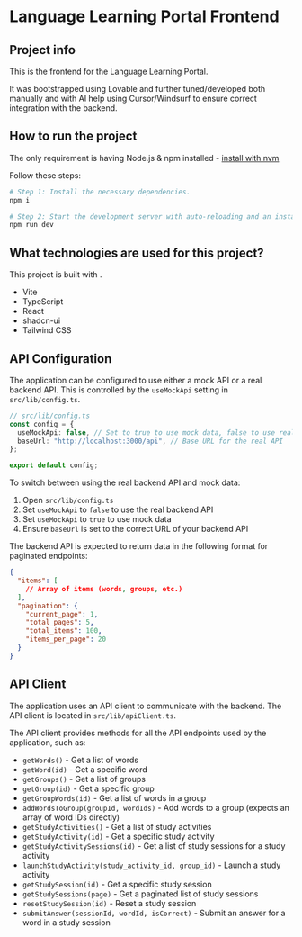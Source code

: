# Language Learning Portal Frontend

## Project info

This is the frontend for the Language Learning Portal.

It was bootstrapped using Lovable and further tuned/developed both manually and with AI help using Cursor/Windsurf to ensure correct integration with the backend.

## How to run the project

The only requirement is having Node.js & npm installed - [install with nvm](https://github.com/nvm-sh/nvm#installing-and-updating)

Follow these steps:

```sh
# Step 1: Install the necessary dependencies.
npm i

# Step 2: Start the development server with auto-reloading and an instant preview.
npm run dev
```


## What technologies are used for this project?

This project is built with .

- Vite
- TypeScript
- React
- shadcn-ui
- Tailwind CSS

## API Configuration

The application can be configured to use either a mock API or a real backend API. This is controlled by the `useMockApi` setting in `src/lib/config.ts`.

```typescript
// src/lib/config.ts
const config = {
  useMockApi: false, // Set to true to use mock data, false to use real API
  baseUrl: "http://localhost:3000/api", // Base URL for the real API
};

export default config;
```

To switch between using the real backend API and mock data:

1. Open `src/lib/config.ts`
2. Set `useMockApi` to `false` to use the real backend API
3. Set `useMockApi` to `true` to use mock data
4. Ensure `baseUrl` is set to the correct URL of your backend API

The backend API is expected to return data in the following format for paginated endpoints:

```json
{
  "items": [
    // Array of items (words, groups, etc.)
  ],
  "pagination": {
    "current_page": 1,
    "total_pages": 5,
    "total_items": 100,
    "items_per_page": 20
  }
}
```

## API Client

The application uses an API client to communicate with the backend. The API client is located in `src/lib/apiClient.ts`.

The API client provides methods for all the API endpoints used by the application, such as:

- `getWords()` - Get a list of words
- `getWord(id)` - Get a specific word
- `getGroups()` - Get a list of groups
- `getGroup(id)` - Get a specific group
- `getGroupWords(id)` - Get a list of words in a group
- `addWordsToGroup(groupId, wordIds)` - Add words to a group (expects an array of word IDs directly)
- `getStudyActivities()` - Get a list of study activities
- `getStudyActivity(id)` - Get a specific study activity
- `getStudyActivitySessions(id)` - Get a list of study sessions for a study activity
- `launchStudyActivity(study_activity_id, group_id)` - Launch a study activity
- `getStudySession(id)` - Get a specific study session
- `getStudySessions(page)` - Get a paginated list of study sessions
- `resetStudySession(id)` - Reset a study session
- `submitAnswer(sessionId, wordId, isCorrect)` - Submit an answer for a word in a study session
